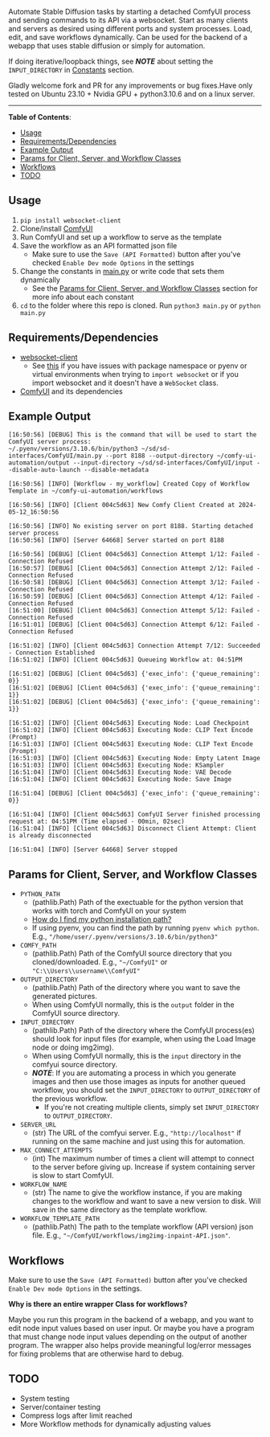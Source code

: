 Automate Stable Diffusion tasks by starting a detached ComfyUI process and sending commands to its API via a websocket. Start as many clients and servers as desired using different ports and system processes. Load, edit, and save workflows dynamically. Can be used for the backend of a webapp that uses stable diffusion or simply for automation.

If doing iterative/loopback things, see ***NOTE*** about setting the `INPUT_DIRECTORY` in [Constants](#constants) section.

Gladly welcome fork and PR for any improvements or bug fixes.Have only tested on Ubuntu 23.10 + Nvidia GPU + python3.10.6 and on a linux server.

--------

**Table of Contents**:
- [Usage](#usage)
- [Requirements/Dependencies](#requirementsdependencies)
- [Example Output](#example-output)
- [Params for Client, Server, and Workflow Classes](#params-for-client-server-and-workflow-classes)
- [Workflows](#workflows)
- [TODO](#todo)


## Usage

1. `pip install websocket-client`
2. Clone/install [ComfyUI](https://github.com/comfyanonymous/ComfyUI)
3. Run ComfyUI and set up a workflow to serve as the template
4. Save the workflow as an API formatted json file
      - Make sure to use the `Save (API Formatted)` button after you've checked `Enable Dev mode Options` in the settings
5. Change the constants in [main.py](main.py) or write code that sets them dynamically
      - See the [Params for Client, Server, and Workflow Classes](#params-for-client-server-and-workflow-classes) section for more info about each constant
6. `cd` to the folder where this repo is cloned. Run `python3 main.py` or `python main.py`


## Requirements/Dependencies

- [websocket-client](https://websocket-client.readthedocs.io/en/latest/installation.html)
  - See [this](https://websocket-client.readthedocs.io/en/latest/faq.html#what-s-going-on-with-the-naming-of-this-library) if you have issues with package namespace or pyenv or virtual environments when trying to `import websocket` or if you import websocket and it doesn't have a `WebSocket` class. 
- [ComfyUI](https://github.com/comfyanonymous/ComfyUI) and its dependencies

## Example Output

```
[16:50:56] [DEBUG] This is the command that will be used to start the ComfyUI server process:
~/.pyenv/versions/3.10.6/bin/python3 ~/sd/sd-interfaces/ComfyUI/main.py --port 8188 --output-directory ~/comfy-ui-automation/output --input-directory ~/sd/sd-interfaces/ComfyUI/input --disable-auto-launch --disable-metadata

[16:50:56] [INFO] [Workflow - my_workflow] Created Copy of Workflow Template in ~/comfy-ui-automation/workflows

[16:50:56] [INFO] [Client 004c5d63] New Comfy Client Created at 2024-05-12_16:50:56

[16:50:56] [INFO] No existing server on port 8188. Starting detached server process
[16:50:56] [INFO] [Server 64668] Server started on port 8188

[16:50:56] [DEBUG] [Client 004c5d63] Connection Attempt 1/12: Failed - Connection Refused
[16:50:57] [DEBUG] [Client 004c5d63] Connection Attempt 2/12: Failed - Connection Refused
[16:50:58] [DEBUG] [Client 004c5d63] Connection Attempt 3/12: Failed - Connection Refused
[16:50:59] [DEBUG] [Client 004c5d63] Connection Attempt 4/12: Failed - Connection Refused
[16:51:00] [DEBUG] [Client 004c5d63] Connection Attempt 5/12: Failed - Connection Refused
[16:51:01] [DEBUG] [Client 004c5d63] Connection Attempt 6/12: Failed - Connection Refused

[16:51:02] [INFO] [Client 004c5d63] Connection Attempt 7/12: Succeeded - Connection Established
[16:51:02] [INFO] [Client 004c5d63] Queueing Workflow at: 04:51PM

[16:51:02] [DEBUG] [Client 004c5d63] {'exec_info': {'queue_remaining': 0}}
[16:51:02] [DEBUG] [Client 004c5d63] {'exec_info': {'queue_remaining': 1}}
[16:51:02] [DEBUG] [Client 004c5d63] {'exec_info': {'queue_remaining': 1}}

[16:51:02] [INFO] [Client 004c5d63] Executing Node: Load Checkpoint
[16:51:02] [INFO] [Client 004c5d63] Executing Node: CLIP Text Encode (Prompt)
[16:51:03] [INFO] [Client 004c5d63] Executing Node: CLIP Text Encode (Prompt)
[16:51:03] [INFO] [Client 004c5d63] Executing Node: Empty Latent Image
[16:51:03] [INFO] [Client 004c5d63] Executing Node: KSampler
[16:51:04] [INFO] [Client 004c5d63] Executing Node: VAE Decode
[16:51:04] [INFO] [Client 004c5d63] Executing Node: Save Image

[16:51:04] [DEBUG] [Client 004c5d63] {'exec_info': {'queue_remaining': 0}}

[16:51:04] [INFO] [Client 004c5d63] ComfyUI Server finished processing request at: 04:51PM (Time elapsed - 00min, 02sec)
[16:51:04] [INFO] [Client 004c5d63] Disconnect Client Attempt: Client is already disconnected

[16:51:04] [INFO] [Server 64668] Server stopped
```

## Params for Client, Server, and Workflow Classes

- `PYTHON_PATH`
  - (pathlib.Path) Path of the exectuable for the python version that works with torch and ComfyUI on your system
  - [How do I find my python installation path?](https://blog.enterprisedna.co/where-is-python-installed/)
  - If using pyenv, you can find the path by running `pyenv which python`. E.g., `"/home/user/.pyenv/versions/3.10.6/bin/python3"`
- `COMFY_PATH`
  - (pathlib.Path) Path of the ComfyUI source directory that you cloned/downloaded. E.g., `"~/ComfyUI"` or `"C:\\Users\\username\\ComfyUI"`
- `OUTPUT_DIRECTORY`
  - (pathlib.Path) Path of the directory where you want to save the generated pictures. 
  - When using ComfyUI normally, this is the `output` folder in the ComfyUI source directory.
- `INPUT_DIRECTORY`
  - (pathlib.Path) Path of the directory where the ComfyUI process(es) should look for input files (for example, when using the Load Image node or doing img2img). 
  - When using ComfyUI normally, this is the `input` directory in the comfyui source directory. 
  - ***NOTE***: If you are automating a process in which you generate images and then use those images as inputs for another queued workflow, you should set the `INPUT_DIRECTORY` to  `OUTPUT_DIRECTORY` of the previous workflow. 
    - If you're not creating multiple clients, simply set `INPUT_DIRECTORY` to `OUTPUT_DIRECTORY`.
- `SERVER_URL`
  - (str) The URL of the comfyui server. E.g., `"http://localhost"` if running on the same machine and just using this for automation.
- `MAX_CONNECT_ATTEMPTS`
  - (int) The maximum number of times a client will attempt to connect to the server before giving up. Increase if system containing server is slow to start ComfyUI.
- `WORKFLOW_NAME`
  - (str) The name to give the workflow instance, if you are making changes to the workflow and want to save a new version to disk. Will save in the same directory as the template workflow.
- `WORKFLOW_TEMPLATE_PATH`
  - (pathlib.Path) The path to the template workflow (API version) json file. E.g., `"~/ComfyUI/workflows/img2img-inpaint-API.json"`.


## Workflows

Make sure to use the `Save (API Formatted)` button after you've checked `Enable Dev mode Options` in the settings.

**Why is there an entire wrapper Class for workflows?**

Maybe you run this program in the backend of a webapp, and you want to edit node input values based on user input. Or maybe you have a program that must change node input values depending on the output of another program. The wrapper also helps provide meaningful log/error messages for fixing problems that are otherwise hard to debug.


## TODO

- System testing
- Server/container testing
- Compress logs after limit reached
- More Workflow methods for dynamically adjusting values